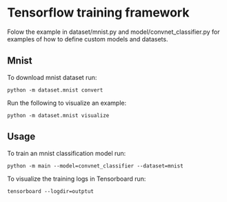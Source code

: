 # Tensorflow training framework

Folow the example in dataset/mnist.py and model/convnet_classifier.py for
examples of how to define custom models and datasets.

## Mnist
To download mnist dataset run:
```
python -m dataset.mnist convert
```

Run the following to visualize an example:
```
python -m dataset.mnist visualize
```

## Usage
To train an mnist classification model run:
```
python -m main --model=convnet_classifier --dataset=mnist
```

To visualize the training logs in Tensorboard run:
```
tensorboard --logdir=outptut
```
